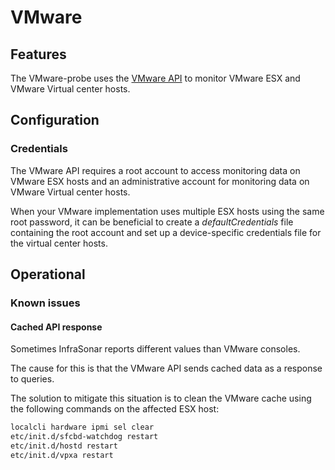 # VMware

## Features

The VMware-probe uses the [VMware API](https://www.vmware.com/support/pubs/sdk_pubs.html) to monitor VMware ESX and VMware Virtual center hosts.

## Configuration

### Credentials

The VMware API requires a root account to access monitoring data on VMware ESX hosts and an administrative account for monitoring data on VMware Virtual center hosts.

When your VMware implementation uses multiple ESX hosts using the same root password, it can be beneficial to create a *defaultCredentials* file containing the root account and set up a device-specific credentials file for the virtual center hosts.

## Operational

### Known issues

#### Cached API response

Sometimes InfraSonar reports different values than VMware consoles.

The cause for this is that the VMware API sends cached data as a response to queries.

The solution to mitigate this situation is to clean the VMware cache using the following commands on the affected ESX host:

```bash
localcli hardware ipmi sel clear
etc/init.d/sfcbd-watchdog restart
etc/init.d/hostd restart
etc/init.d/vpxa restart
```
